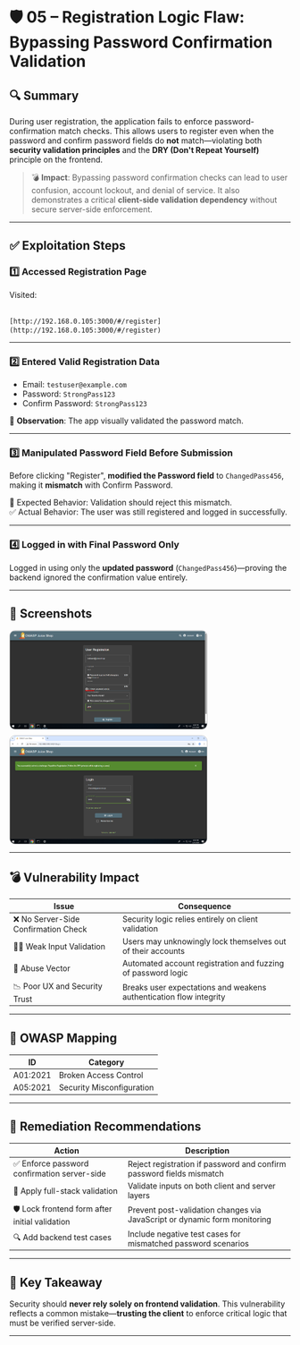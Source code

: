 
# 🛡️ 05 – Registration Logic Flaw: Bypassing Password Confirmation Validation

## 🔍 Summary

During user registration, the application fails to enforce password-confirmation match checks. This allows users to register even when the password and confirm password fields do **not** match—violating both **security validation principles** and the **DRY (Don't Repeat Yourself)** principle on the frontend.

> 💣 **Impact**: Bypassing password confirmation checks can lead to user confusion, account lockout, and denial of service. It also demonstrates a critical **client-side validation dependency** without secure server-side enforcement.

---

## ✅ Exploitation Steps

### 1️⃣ Accessed Registration Page  
Visited:
```

[http://192.168.0.105:3000/#/register](http://192.168.0.105:3000/#/register)

```

---

### 2️⃣ Entered Valid Registration Data  
- Email: `testuser@example.com`
- Password: `StrongPass123`
- Confirm Password: `StrongPass123`

🧠 **Observation**: The app visually validated the password match.

---

### 3️⃣ Manipulated Password Field Before Submission  
Before clicking "Register", **modified the Password field** to `ChangedPass456`, making it **mismatch** with Confirm Password.

🧪 Expected Behavior: Validation should reject this mismatch.  
✅ Actual Behavior: The user was still registered and logged in successfully.

---

### 4️⃣ Logged in with Final Password Only  
Logged in using only the **updated password** (`ChangedPass456`)—proving the backend ignored the confirmation value entirely.

---

## 📸 Screenshots

<div style="display: flex; flex-direction: column; gap: 10px;">

<img src="./01-password-mismatch.png" alt="Mismatch password and confirm password before submission" style="border:1px solid #ccc; border-radius:10px; width:70%; max-width:600px;">

<img src="./02-successful-registration.png" alt="Successfully registered despite mismatch" style="border:1px solid #ccc; border-radius:10px; width:70%; max-width:600px;">

</div>

---

## 💣 Vulnerability Impact

| Issue | Consequence |
|-------|-------------|
| ❌ No Server-Side Confirmation Check | Security logic relies entirely on client validation |
| 🧑‍🔧 Weak Input Validation | Users may unknowingly lock themselves out of their accounts |
| 🎯 Abuse Vector | Automated account registration and fuzzing of password logic |
| 📉 Poor UX and Security Trust | Breaks user expectations and weakens authentication flow integrity |

---

## 🎯 OWASP Mapping

| ID       | Category                       |
|----------|--------------------------------|
| A01:2021 | Broken Access Control           |
| A05:2021 | Security Misconfiguration       |

---

## 🔐 Remediation Recommendations

| Action | Description |
|--------|-------------|
| ✅ Enforce password confirmation server-side | Reject registration if password and confirm password fields mismatch |
| 🧪 Apply full-stack validation | Validate inputs on both client and server layers |
| 🛡️ Lock frontend form after initial validation | Prevent post-validation changes via JavaScript or dynamic form monitoring |
| 🔍 Add backend test cases | Include negative test cases for mismatched password scenarios |

---

## 🧠 Key Takeaway

Security should **never rely solely on frontend validation**. This vulnerability reflects a common mistake—**trusting the client** to enforce critical logic that must be verified server-side.

---

